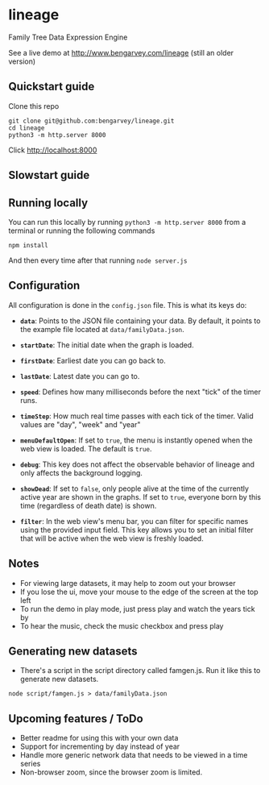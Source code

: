 lineage
=======

Family Tree Data Expression Engine

See a live demo at
http://www.bengarvey.com/lineage
(still an older version)

## Quickstart guide

Clone this repo
```
git clone git@github.com:bengarvey/lineage.git
cd lineage
python3 -m http.server 8000
```
Click [http://localhost:8000](http://localhost:8000)

## Slowstart guide

## Running locally
You can run this locally by running `python3 -m http.server 8000` from a terminal or running the following commands

```
npm install
```
And then every time after that running `node server.js`

## Configuration

All configuration is done in the `config.json` file.
This is what its keys do:

- **`data`**: Points to the JSON file containing your data. By default, it points to the example file located at `data/familyData.json`.
  
- **`startDate`**: The initial date when the graph is loaded.

- **`firstDate`**: Earliest date you can go back to.

- **`lastDate`**: Latest date you can go to. 

- **`speed`**: Defines how many milliseconds before the next "tick" of the timer runs.

- **`timeStep`**: How much real time passes with each tick of the timer. Valid values are "day", "week" and "year"

- **`menuDefaultOpen`**: If set to `true`, the menu is instantly opened when the web view is loaded. The default is `true`.

- **`debug`**: This key does not affect the observable behavior of lineage and only affects the background logging.

- **`showDead`**: If set to `false`, only people alive at the time of the currently active year are shown in the graphs. If set to `true`, everyone born by this time (regardless of death date) is shown.

- **`filter`**: In the web view's menu bar, you can filter for specific names using the provided input field. This key allows you to set an initial filter that will be active when the web view is freshly loaded.

## Notes
- For viewing large datasets, it may help to zoom out your browser
- If you lose the ui, move your mouse to the edge of the screen at the top left
- To run the demo in play mode, just press play and watch the years tick by
- To hear the music, check the music checkbox and press play

## Generating new datasets
- There's a script in the script directory called famgen.js. Run it like this to generate new datasets. 
```
node script/famgen.js > data/familyData.json
```

## Upcoming features / ToDo
- Better readme for using this with your own data
- Support for incrementing by day instead of year
- Handle more generic network data that needs to be viewed in a time series
- Non-browser zoom, since the browser zoom is limited. 
